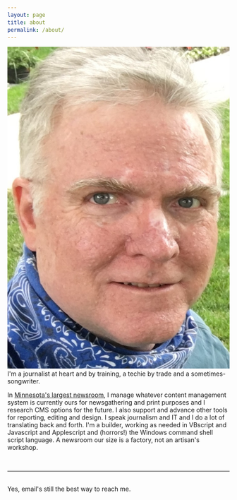 ```yaml
---
layout: page
title: about
permalink: /about/
---
```


<img class="col one right" src="/img/prof_pic.jpg">

<br/>
I'm a journalist at heart and by training, a techie by trade and a sometimes-songwriter.

In <a href="http://startribune.com" target="_blank">Minnesota's largest newsroom</a>, I manage whatever content management system is currently ours for newsgathering and print purposes and I research CMS options for the future. I also support and advance other tools for reporting, editing and design. I speak journalism and IT and I do a lot of translating back and forth. I'm a builder, working as needed in VBscript and Javascript and Applescript and (horrors!) the Windows command shell script language. A newsroom our size is a factory, not an artisan's workshop.    

<br/>
<hr/>
<br/>
<span class="contacticon center">
	<a href="mailto:barnes@startribune.com"><i class="fa fa-envelope-square"></i></a>
	<a href="https://danbarnes.github.io" target="_blank"><i class="fa fa-github-square"></i></a>
	<a href="https://www.linkedin.com/in/danielmartinbarnes/" target="_blank"><i class="fa fa-linkedin-square"></i></a>
	<a href="https://twitter.com/danbarnes" target="_blank"><i class="fa fa-twitter-square"></i></a>
</span>

<div class="col three caption">
	Yes, email's still the best way to reach me.
</div>
